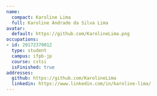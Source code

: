 ```yaml
---
name:
  compact: Karoline Lima
  full: Karoline Andrade da Silva Lima
avatar:
  default: https://github.com/KarolineLima.png
occupations:
- id: 20172370012
  type: student
  campus: ifpb-jp
  course: cstsi
  isFinished: true
addresses:
  github: https://github.com/KarolineLima
  linkedin: https://www.linkedin.com/in/karoline-lima/
---
```

